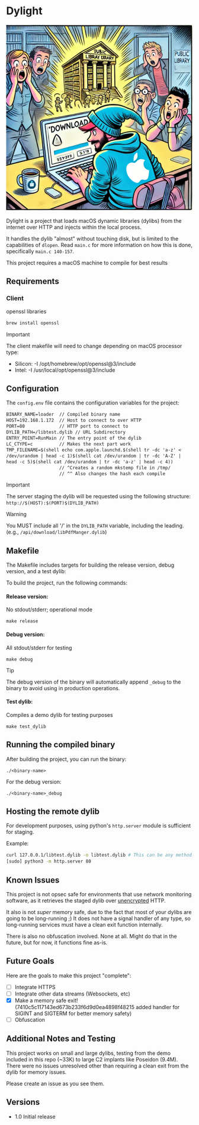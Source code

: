 # Dylight
![image](img/dylight.webp)


Dylight is a project that loads macOS dynamic libraries (dylibs) from the internet over HTTP and injects within the local process. 

It handles the dylib "almost" without touching disk, but is limited to the capabilities of `dlopen`. Read `main.c` for more information on how this is done, specifically `main.c 140-157`.

This project requires a macOS machine to compile for best results

## Requirements
### Client
openssl libraries
```bash
brew install openssl
```
> [!Important]
> The client makefile will need to change depending on macOS processor type:
>  - Silicon: -I /opt/homebrew/opt/openssl@3/include
>  - Intel: -I /usr/local/opt/openssl@3/include


## Configuration

The `config.env` file contains the configuration variables for the project:

```env
BINARY_NAME=loader  // Compiled binary name
HOST=192.168.1.172  // Host to connect to over HTTP
PORT=80             // HTTP port to connect to
DYLIB_PATH=/libtest.dylib // URL Subdirectory
ENTRY_POINT=RunMain // The entry point of the dylib
LC_CTYPE=c          // Makes the next part work
TMP_FILENAME=$(shell echo com.apple.launchd.$(shell tr -dc 'a-z' < /dev/urandom | head -c 1)$(shell cat /dev/urandom | tr -dc 'A-Z' | head -c 5)$(shell cat /dev/urandom | tr -dc 'a-z' | head -c 4))
                    // ^Creates a random mkstemp file in /tmp/
                    // ^^ Also changes the hash each compile

```
> [!Important]
> The server staging the dylib will be requested using the following structure: `http://$(HOST):$(PORT)$(DYLIB_PATH)`

> [!WARNING]
> You MUST include all '/' in the `DYLIB_PATH` variable, including the leading. (e.g., `/api/download/libPdfManger.dylib`)

## Makefile
The Makefile includes targets for building the release version, debug version, and a test dylib:

To build the project, run the following commands:

#### Release version:
No stdout/stderr; operational mode
```make
make release
```

#### Debug version:
All stdout/stderr for testing
```make
make debug
```
> [!TIP]
> The debug version of the binary will automatically append `_debug` to the binary to avoid using in production operations.

#### Test dylib:
Compiles a demo dylib for testing purposes
```make
make test_dylib
```

## Running the compiled binary
After building the project, you can run the binary:
```
./<binary-name>
```

For the debug version:
```
./<binary-name>_debug
```

## Hosting the remote dylib
For development purposes, using python's `http.server` module is sufficient for staging.

Example:
```bash
curl 127.0.0.1/libtest.dylib -o libtest.dylib # This can be any method
[sudo] python3 -m http.server 80
```

## Known Issues
This project is not opsec safe for environments that use network monitoring software, as it retrieves the staged dylib over <ins>unencrypted</ins> HTTP.

It also is not *super* memory safe, due to the fact that most of your dylibs are going to be long-running ;)
It does not have a signal handler of any type, so long-running services must have a clean exit function internally.

There is also no obfuscation involved. None at all. Might do that in the future, but for now, it functions fine as-is.

## Future Goals
Here are the goals to make this project "complete":

- [ ] Integrate HTTPS
- [ ] Integrate other data streams (Websockets, etc)
- [x] Make a memory safe exit! (7410c5c117143ed673b233f6d9d0ea4898f48215 added handler for SIGINT and SIGTERM for better memory safety)
- [ ] Obfuscation

## Additional Notes and Testing
This project works on small and large dylibs, testing from the demo included in this repo (~33K) to large C2 implants like Poseidon (9.4M). There were no issues unresolved other than requiring a clean exit from the dylib for memory issues.

Please create an issue as you see them.

## Versions

- 1.0 Initial release